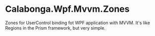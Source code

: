 # Calabonga.Wpf.Mvvm.Zones
Zones for UserControl binding fot WPF application with MVVM. It's like Regions in the Prism framework, but very simple.
